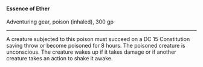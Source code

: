 #### Essence of Ether

Adventuring gear, poison (inhaled), 300 gp

---

A creature subjected to this poison must succeed on a DC 15 Constitution saving throw or become poisoned for 8 hours. The poisoned creature is unconscious. The creature wakes up if it takes damage or if another creature takes an action to shake it awake.